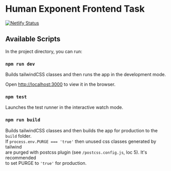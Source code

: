 # Human Exponent Frontend Task

[![Netlify Status](https://api.netlify.com/api/v1/badges/781d7296-e49c-44e3-bf21-74cc2dc33d6f/deploy-status)](https://app.netlify.com/sites/human-exponent/deploys)

## Available Scripts

In the project directory, you can run:<br />

### `npm run dev`

Builds tailwindCSS classes and then runs the app in the development mode.<br />

Open [http://localhost:3000](http://localhost:3000) to view it in the browser.<br />

### `npm test`

Launches the test runner in the interactive watch mode.<br />

### `npm run build`

Builds tailwindCSS classes and then builds the app for production to the `build` folder.<br />
If `process.env.PURGE === 'true'` then unused css classes generated by tailwind<br />
are purged with postcss plugin (see `/postcss.config.js`, loc 5). It's recommended<br />
to set PURGE to `'true'` for production.<br />
